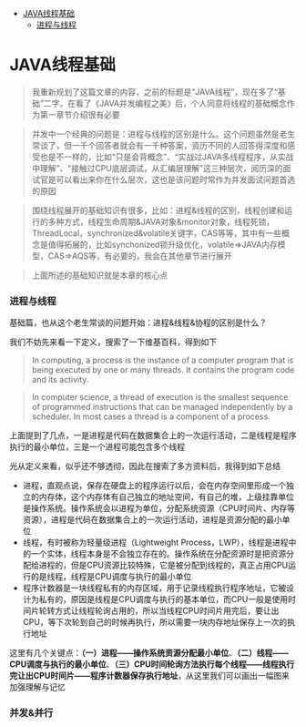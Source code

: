 - [JAVA线程基础](#JAVA线程基础])
  - [进程与线程](#进程与线程)

# JAVA线程基础

> 我重新规划了这篇文章的内容，之前的标题是“JAVA线程”，现在多了“基础”二字。在看了《JAVA并发编程之美》后，个人同意将线程的基础概念作为第一章节介绍很有必要

> 并发中一个经典的问题是：进程与线程的区别是什么。这个问题虽然是老生常谈了，但一千个回答者就会有一千种答案，资历不同的人回答得深度和感受也是不一样的，比如“只是会背概念”、“实战过JAVA多线程程序，从实战中理解”、“接触过CPU底层调试，从汇编层理解”这三种层次，阅历深的面试官是可以看出来你在什么层次，这也是该问题时常作为并发面试问题首选的原因

> 围绕线程展开的基础知识有很多，比如：进程&线程的区别，线程创建和运行的多种方式，线程生命周期&JAVA对象&monitor对象，线程死锁，ThreadLocal，synchronized&volatile关键字，CAS等等，其中有一些概念是值得拓展的，比如synchonized锁升级优化，volatile=>JAVA内存模型，CAS=>AQS等，有必要的，我会在其他章节进行展开

> 上面所述的基础知识就是本章的核心点

### 进程与线程

基础篇，也从这个老生常谈的问题开始：进程&线程&协程的区别是什么？

我们不妨先来看一下定义，搜索了一下维基百科，得到如下

> In computing, a process is the instance of a computer program that is being executed by one or many threads. It contains the program code and its activity.

> In computer science, a thread of execution is the smallest sequence of programmed instructions that can be managed independently by a scheduler. In most cases a thread is a component of a process.

上面提到了几点，一是进程是代码在数据集合上的一次运行活动，二是线程是程序执行的最小单位，三是一个进程可能包含多个线程

光从定义来看，似乎还不够透彻，因此在搜索了多方资料后，我得到如下总结
- 进程，直观点说，保存在硬盘上的程序运行以后，会在内存空间里形成一个独立的内存体，这个内存体有自己独立的地址空间，有自己的堆，上级挂靠单位是操作系统。操作系统会以进程为单位，分配系统资源（CPU时间片、内存等资源），进程是代码在数据集合上的一次运行活动，进程是资源分配的最小单位
- 线程，有时被称为轻量级进程（Lightweight Process，LWP），线程是进程中的一个实体，线程本身是不会独立存在的。操作系统在分配资源时是把资源分配给进程的，但是CPU资源比较特殊，它是被分配到线程的，真正占用CPU运行的是线程，线程是CPU调度与执行的最小单位
- 程序计数器是一块线程私有的内存区域，用于记录线程执行程序地址，它被设计为私有的，原因是线程是CPU调度与执行的基本单位，而CPU一般是使用时间片轮转方式让线程轮询占用的，所以当线程CPU时间片用完后，要让出CPU，等下次轮到自己的时候再执行，所以需要一块内存地址保存上一次的执行地址

这里有几个关键点：**（一）进程——操作系统资源分配最小单位**、**（二）线程——CPU调度与执行的最小单位**、**（三）CPU时间轮询方法执行每个线程——线程执行完让出CPU时间片——程序计数器保存执行地址**，从这里我们可以画出一幅图来加强理解与记忆



### 并发&并行

